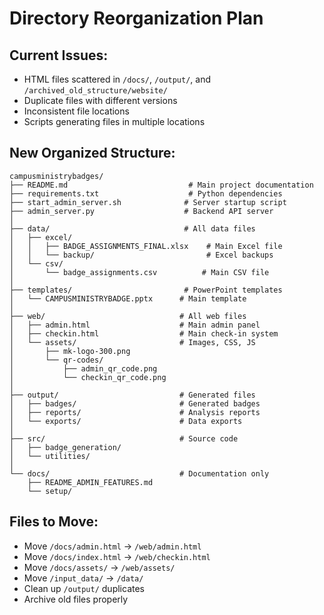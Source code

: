 # Directory Reorganization Plan

## Current Issues:
- HTML files scattered in `/docs/`, `/output/`, and `/archived_old_structure/website/`
- Duplicate files with different versions
- Inconsistent file locations
- Scripts generating files in multiple locations

## New Organized Structure:

```
campusministrybadges/
├── README.md                           # Main project documentation
├── requirements.txt                    # Python dependencies
├── start_admin_server.sh              # Server startup script
├── admin_server.py                    # Backend API server
│
├── data/                              # All data files
│   ├── excel/
│   │   ├── BADGE_ASSIGNMENTS_FINAL.xlsx    # Main Excel file
│   │   └── backup/                         # Excel backups
│   └── csv/
│       └── badge_assignments.csv          # Main CSV file
│
├── templates/                         # PowerPoint templates
│   └── CAMPUSMINISTRYBADGE.pptx      # Main template
│
├── web/                              # All web files
│   ├── admin.html                    # Main admin panel
│   ├── checkin.html                  # Main check-in system
│   └── assets/                       # Images, CSS, JS
│       ├── mk-logo-300.png
│       └── qr-codes/
│           ├── admin_qr_code.png
│           └── checkin_qr_code.png
│
├── output/                           # Generated files
│   ├── badges/                       # Generated badges
│   ├── reports/                      # Analysis reports
│   └── exports/                      # Data exports
│
├── src/                              # Source code
│   ├── badge_generation/
│   └── utilities/
│
└── docs/                             # Documentation only
    ├── README_ADMIN_FEATURES.md
    └── setup/
```

## Files to Move:
- Move `/docs/admin.html` → `/web/admin.html`
- Move `/docs/index.html` → `/web/checkin.html`
- Move `/docs/assets/` → `/web/assets/`
- Move `/input_data/` → `/data/`
- Clean up `/output/` duplicates
- Archive old files properly